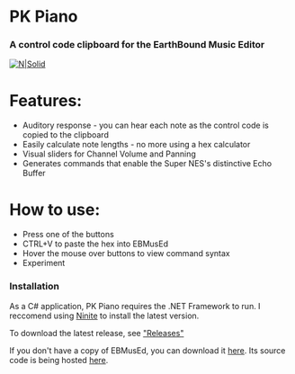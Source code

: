 # PK Piano

### A control code clipboard for the EarthBound Music Editor

[![N|Solid](http://i.imgur.com/BgsXESo.gif)](https://forum.starmen.net/forum/Community/PKHack/PK-Piano/page/1#post1920438)

# Features:

  - Auditory response - you can hear each note as the control code is copied to the clipboard
  - Easily calculate note lengths - no more using a hex calculator
  - Visual sliders for Channel Volume and Panning
  - Generates commands that enable the Super NES's distinctive Echo Buffer

# How to use:

  - Press one of the buttons
  - CTRL+V to paste the hex into EBMusEd
  - Hover the mouse over buttons to view command syntax
  - Experiment

### Installation

As a C# application, PK Piano requires the .NET Framework to run. I reccomend using [Ninite](https://ninite.com/) to install the latest version.

To download the latest release, see ["Releases"](https://github.com/vince94/pkpiano/releases)

If you don't have a copy of EBMusEd, you can download it [here](https://ssl-forum-files.fobby.net/forum_attachments/0040/5149/ebmused22.zip). Its source code is being hosted [here](https://github.com/PKHackers/ebmused).
